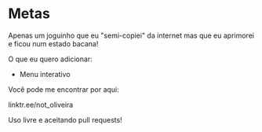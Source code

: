 # Metas

Apenas um joguinho que eu "semi-copiei" da internet mas que eu aprimorei e ficou num estado bacana!

O que eu quero adicionar:

- Menu interativo

Você pode me encontrar por aqui:

linktr.ee/not_oliveira

Uso livre e aceitando pull requests!
